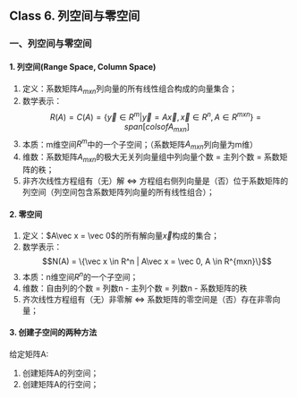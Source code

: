 ## Class 6. 列空间与零空间

<h3 id='6.'>一、列空间与零空间</h3>

<h4 id='6.1.'>1. 列空间(Range Space, Column Space)</h4>

1. 定义：系数矩阵$A_{mxn}$列向量的所有线性组合构成的向量集合；
2. 数学表示：$$R(A) = C(A) = \{\vec y \in R^m | \vec y = A \vec x, \vec x \in R^n, A \in R^{mxn}\} = span[cols of A_{mxn}]$$
3. 本质：m维空间$R^m$中的一个子空间；（系数矩阵$A_{mxn}$列向量为m维）
4. 维数：系数矩阵$A_{mxn}$的极大无关列向量组中列向量个数 = 主列个数 = 系数矩阵的秩；
5. 非齐次线性方程组有（无）解 <=> 方程组右侧列向量是（否）位于系数矩阵的列空间（列空间包含系数矩阵列向量的所有线性组合）；

<h4 id='6.2.'>2. 零空间</h4>

1. 定义：$A\vec x = \vec 0$的所有解向量$\vec x$构成的集合；
2. 数学表示：$$N(A) = \{\vec x \in R^n | A\vec x = \vec 0, A \in R^{mxn}\}$$
3. 本质：n维空间$R^n$的一个子空间；
4. 维数：自由列的个数 = 列数n - 主列个数 = 列数n - 系数矩阵的秩
5. 齐次线性方程组有（无）非零解 <=> 系数矩阵的零空间是（否）存在非零向量；

<h4 id='6.3.'>3. 创建子空间的两种方法</h4>

给定矩阵A:

1. 创建矩阵A的列空间；
2. 创建矩阵A的行空间；
